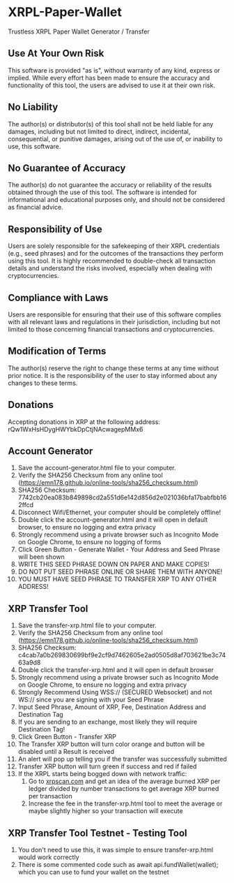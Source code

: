 # XRPL-Paper-Wallet
Trustless XRPL Paper Wallet Generator / Transfer


## Use At Your Own Risk
This software is provided "as is", without warranty of any kind, express or implied. While every effort has been made to ensure the accuracy and functionality of this tool, the users are advised to use it at their own risk.

## No Liability
The author(s) or distributor(s) of this tool shall not be held liable for any damages, including but not limited to direct, indirect, incidental, consequential, or punitive damages, arising out of the use of, or inability to use, this software.

## No Guarantee of Accuracy
The author(s) do not guarantee the accuracy or reliability of the results obtained through the use of this tool. The software is intended for informational and educational purposes only, and should not be considered as financial advice.

## Responsibility of Use
Users are solely responsible for the safekeeping of their XRPL credentials (e.g., seed phrases) and for the outcomes of the transactions they perform using this tool. It is highly recommended to double-check all transaction details and understand the risks involved, especially when dealing with cryptocurrencies.

## Compliance with Laws
Users are responsible for ensuring that their use of this software complies with all relevant laws and regulations in their jurisdiction, including but not limited to those concerning financial transactions and cryptocurrencies.

## Modification of Terms
The author(s) reserve the right to change these terms at any time without prior notice. It is the responsibility of the user to stay informed about any changes to these terms.





## Donations
Accepting donations in XRP at the following address:
rQw1WxHsHDygHWYbkDpCtjNAcwagepMMx6

## Account Generator
  1. Save the account-generator.html file to your computer.
  2. Verify the SHA256 Checksum from any online tool (https://emn178.github.io/online-tools/sha256_checksum.html)
  3. SHA256 Checksum: 7742cb20ea083b849898cd2a551d6e142d856d2e021036bfa17babfbb162ffcd
  4. Disconnect Wifi/Ethernet, your computer should be completely offline!
  5. Double click the account-generator.html and it will open in default browser, to ensure no logging and extra privacy
  6. Strongly recommend using a private browser such as Incognito Mode on Google Chrome, to ensure no logging of forms
  7. Click Green Button - Generate Wallet - Your Address and Seed Phrase will been shown
  8. WRITE THIS SEED PHRASE DOWN ON PAPER AND MAKE COPIES!
  9. DO NOT PUT SEED PHRASE ONLINE OR SHARE THEM WITH ANYONE!
  10. YOU MUST HAVE SEED PHRASE TO TRANSFER XRP TO ANY OTHER ADDRESS!

## XRP Transfer Tool
  1. Save the transfer-xrp.html file to your computer.
  2. Verify the SHA256 Checksum from any online tool (https://emn178.github.io/online-tools/sha256_checksum.html)
  3. SHA256 Checksum: c4cab7a0b269830699bf9e2cf9d7462605e2ad0505d8af703621be3c7463a9d8
  4. Double click the transfer-xrp.html and it will open in default browser
  5. Strongly recommend using a private browser such as Incognito Mode on Google Chrome, to ensure no logging and extra privacy
  6. Strongly Recommend Using WSS:// (SECURED Websocket) and not WS:// since you are signing with your Seed Phrase
  7. Input Seed Phrase, Amount of XRP, Fee, Destination Address and Destination Tag
  8. If you are sending to an exchange, most likely they will require Destination Tag!
  9. Click Green Button - Transfer XRP
  10. The Transfer XRP button will turn color orange and button will be disabled until a Result is received
  11. An alert will pop up telling you if the transfer was successfully submitted
  12. Transfer XRP button will turn green if success and red if failed
  13. If the XRPL starts being bogged down with network traffic:
      1. Go to [xrpscan.com](https://xrpscan.com/) and get an idea of the average burned XRP per ledger divided by number transactions to get average XRP burned per transaction
      2. Increase the fee in the transfer-xrp.html tool to meet the average or maybe slightly higher so your transaction will execute

## XRP Transfer Tool Testnet - Testing Tool
  1. You don't need to use this, it was simple to ensure transfer-xrp.html would work correctly
  2. There is some commented code such as await api.fundWallet(wallet); which you can use to fund your wallet on the testnet
